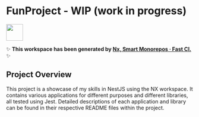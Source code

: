 # FunProject - WIP (work in progress)

<a alt="Nx logo" href="https://nx.dev" target="_blank" rel="noreferrer"><img src="https://raw.githubusercontent.com/nrwl/nx/master/images/nx-logo.png" width="45"></a>

✨ **This workspace has been generated by [Nx, Smart Monorepos · Fast CI.](https://nx.dev)** ✨

## Project Overview

This project is a showcase of my skills in NestJS using the NX workspace. It contains various applications for different purposes and different libraries, all tested using Jest. Detailed descriptions of each application and library can be found in their respective README files within the project.
